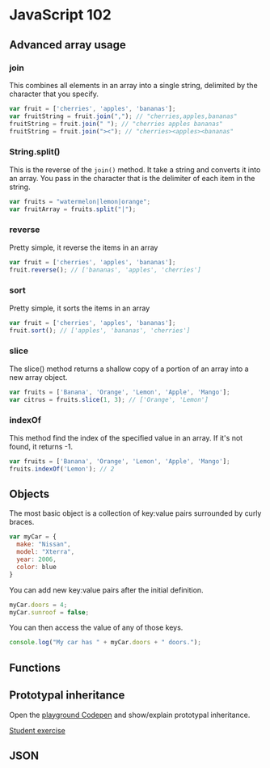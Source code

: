 # JavaScript 102

## Advanced array usage

### join

This combines all elements in an array into a single string, delimited by the character that you specify.

```js
var fruit = ['cherries', 'apples', 'bananas'];
var fruitString = fruit.join(","); // "cherries,apples,bananas"
fruitString = fruit.join(" "); // "cherries apples bananas"
fruitString = fruit.join("><"); // "cherries><apples><bananas"
```

### String.split()

This is the reverse of the `join()` method. It take a string and converts it into an array. You pass in the character that is the delimiter of each item in the string.

```js
var fruits = "watermelon|lemon|orange";
var fruitArray = fruits.split("|");
```

### reverse

Pretty simple, it reverse the items in an array

```js
var fruit = ['cherries', 'apples', 'bananas'];
fruit.reverse(); // ['bananas', 'apples', 'cherries']
```

### sort

Pretty simple, it sorts the items in an array

```js
var fruit = ['cherries', 'apples', 'bananas'];
fruit.sort(); // ['apples', 'bananas', 'cherries']
```

### slice

The slice() method returns a shallow copy of a portion of an array into a new array object.

```js
var fruits = ['Banana', 'Orange', 'Lemon', 'Apple', 'Mango'];
var citrus = fruits.slice(1, 3); // ['Orange', 'Lemon']
```

### indexOf

This method find the index of the specified value in an array. If it's not found, it returns -1.

```js
var fruits = ['Banana', 'Orange', 'Lemon', 'Apple', 'Mango'];
fruits.indexOf('Lemon'); // 2
```

## Objects

The most basic object is a collection of key:value pairs surrounded by curly braces.

```js
var myCar = {
  make: "Nissan",
  model: "Xterra",
  year: 2006,
  color: blue
}
```

You can add new key:value pairs after the initial definition.

```js
myCar.doors = 4;
myCar.sunroof = false;
```

You can then access the value of any of those keys.

```js
console.log("My car has " + myCar.doors + " doors.");
```

## Functions

## Prototypal inheritance

Open the [playground Codepen](http://codepen.io/chortlehoort/pen/bdKJEE?editors=001) and show/explain prototypal inheritance.

[Student exercise](http://codepen.io/chortlehoort/pen/JdZVGa?editors=001)

## JSON
